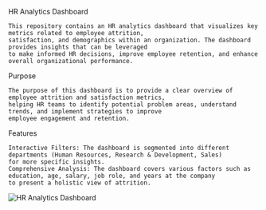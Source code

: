 HR Analytics Dashboard

    This repository contains an HR analytics dashboard that visualizes key metrics related to employee attrition, 
    satisfaction, and demographics within an organization. The dashboard provides insights that can be leveraged
    to make informed HR decisions, improve employee retention, and enhance overall organizational performance.

Purpose

    The purpose of this dashboard is to provide a clear overview of employee attrition and satisfaction metrics,
    helping HR teams to identify potential problem areas, understand trends, and implement strategies to improve
    employee engagement and retention.

Features

    Interactive Filters: The dashboard is segmented into different departments (Human Resources, Research & Development, Sales)
    for more specific insights.
    Comprehensive Analysis: The dashboard covers various factors such as education, age, salary, job role, and years at the company
    to present a holistic view of attrition.

![HR Analytics Dashboard](https://github.com/user-attachments/assets/0a9a7016-8f21-45d4-9a3d-a11291de0879)


